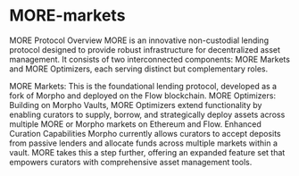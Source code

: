 # MORE-markets


MORE Protocol Overview
MORE is an innovative non-custodial lending protocol designed to provide robust infrastructure for decentralized asset management. It consists of two interconnected components: MORE Markets and MORE Optimizers, each serving distinct but complementary roles.

MORE Markets: This is the foundational lending protocol, developed as a fork of Morpho and deployed on the Flow blockchain.
MORE Optimizers: Building on Morpho Vaults, MORE Optimizers extend functionality by enabling curators to supply, borrow, and strategically deploy assets across multiple MORE or Morpho markets on Ethereum and Flow.
Enhanced Curation Capabilities
Morpho currently allows curators to accept deposits from passive lenders and allocate funds across multiple markets within a vault. MORE takes this a step further, offering an expanded feature set that empowers curators with comprehensive asset management tools.
